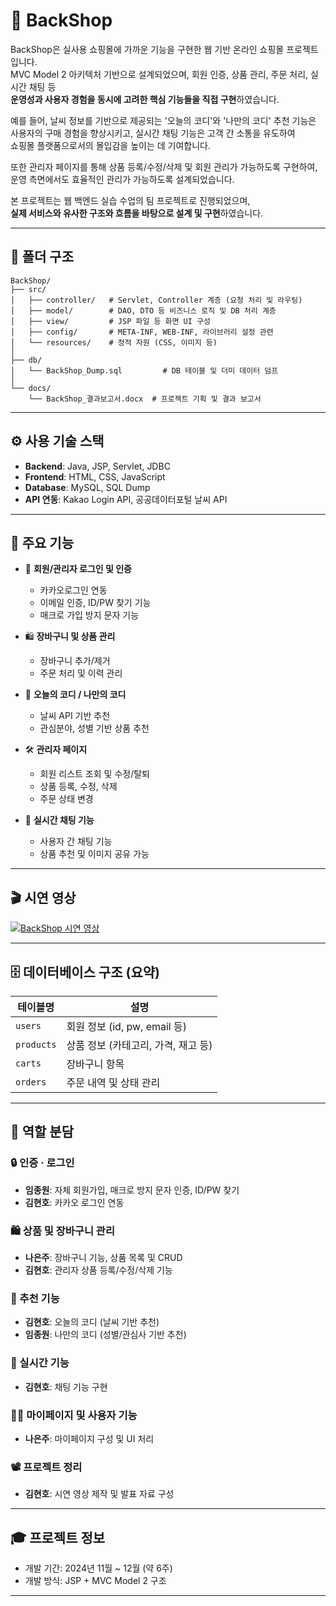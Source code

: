 # 🛒 BackShop

BackShop은 실사용 쇼핑몰에 가까운 기능을 구현한 웹 기반 온라인 쇼핑몰 프로젝트입니다.  
MVC Model 2 아키텍처 기반으로 설계되었으며, 회원 인증, 상품 관리, 주문 처리, 실시간 채팅 등  
**운영성과 사용자 경험을 동시에 고려한 핵심 기능들을 직접 구현**하였습니다.

예를 들어, 날씨 정보를 기반으로 제공되는 '오늘의 코디'와 '나만의 코디' 추천 기능은  
사용자의 구매 경험을 향상시키고, 실시간 채팅 기능은 고객 간 소통을 유도하여  
쇼핑몰 플랫폼으로서의 몰입감을 높이는 데 기여합니다.

또한 관리자 페이지를 통해 상품 등록/수정/삭제 및 회원 관리가 가능하도록 구현하여,  
운영 측면에서도 효율적인 관리가 가능하도록 설계되었습니다.

본 프로젝트는 웹 백엔드 실습 수업의 팀 프로젝트로 진행되었으며,  
**실제 서비스와 유사한 구조와 흐름을 바탕으로 설계 및 구현**하였습니다.


---

## 📁 폴더 구조

```
BackShop/
├── src/
│   ├── controller/   # Servlet, Controller 계층 (요청 처리 및 라우팅)
│   ├── model/        # DAO, DTO 등 비즈니스 로직 및 DB 처리 계층
│   ├── view/         # JSP 파일 등 화면 UI 구성
│   ├── config/       # META-INF, WEB-INF, 라이브러리 설정 관련
│   └── resources/    # 정적 자원 (CSS, 이미지 등)
│
├── db/
│   └── BackShop_Dump.sql         # DB 테이블 및 더미 데이터 덤프
│
└── docs/
    └── BackShop_결과보고서.docx  # 프로젝트 기획 및 결과 보고서
```

---

## ⚙️ 사용 기술 스택

- **Backend**: Java, JSP, Servlet, JDBC  
- **Frontend**: HTML, CSS, JavaScript  
- **Database**: MySQL, SQL Dump  
- **API 연동**: Kakao Login API, 공공데이터포털 날씨 API  


---

## 📌 주요 기능

- 🧾 **회원/관리자 로그인 및 인증**
  - 카카오로그인 연동
  - 이메일 인증, ID/PW 찾기 기능
  - 매크로 가입 방지 문자 기능

- 🛍️ **장바구니 및 상품 관리**
  - 장바구니 추가/제거
  - 주문 처리 및 이력 관리

- 👕 **오늘의 코디 / 나만의 코디**
  - 날씨 API 기반 추천
  - 관심분야, 성별 기반 상품 추천

- 🛠️ **관리자 페이지**
  - 회원 리스트 조회 및 수정/탈퇴
  - 상품 등록, 수정, 삭제
  - 주문 상태 변경

- 💬 **실시간 채팅 기능**
  - 사용자 간 채팅 기능
  - 상품 추천 및 이미지 공유 가능

---

## 🎬 시연 영상

[![BackShop 시연 영상](https://img.youtube.com/vi/QNnIRpblNKk/0.jpg)](https://www.youtube.com/watch?v=QNnIRpblNKk)

---

## 🗄️ 데이터베이스 구조 (요약)

| 테이블명     | 설명                             |
|--------------|----------------------------------|
| `users`      | 회원 정보 (id, pw, email 등)      |
| `products`   | 상품 정보 (카테고리, 가격, 재고 등) |
| `carts`      | 장바구니 항목                     |
| `orders`     | 주문 내역 및 상태 관리             |

---

## 👥 역할 분담

### 🔒 인증 · 로그인
- **임종원**: 자체 회원가입, 매크로 방지 문자 인증, ID/PW 찾기
- **김현호**: 카카오 로그인 연동

### 🛍️ 상품 및 장바구니 관리
- **나은주**: 장바구니 기능, 상품 목록 및 CRUD
- **김현호**: 관리자 상품 등록/수정/삭제 기능

### 👗 추천 기능
- **김현호**: 오늘의 코디 (날씨 기반 추천)
- **임종원**: 나만의 코디 (성별/관심사 기반 추천)

### 💬 실시간 기능
- **김현호**: 채팅 기능 구현

### 🙍‍♂️ 마이페이지 및 사용자 기능
- **나은주**: 마이페이지 구성 및 UI 처리

### 📽️ 프로젝트 정리
- **김현호**: 시연 영상 제작 및 발표 자료 구성

---

## 🎓 프로젝트 정보

- 개발 기간: 2024년 11월 ~ 12월 (약 6주)
- 개발 방식: JSP + MVC Model 2 구조

---
